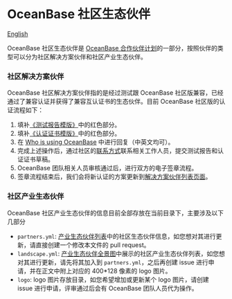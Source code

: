 # OceanBase 社区生态伙伴

[English](README.md)

OceanBase 社区生态伙伴是 [OceanBase 合作伙伴计划](https://www.oceanbase.com/partner)的一部分，按照伙伴的类型可以分为社区解决方案伙伴和社区产业生态伙伴。

### 社区解决方案伙伴

OceanBase 社区解决方案伙伴指的是经过测试跟 OceanBase 社区版兼容，已经通过了兼容认证并获得了兼容互认证书的生态伙伴。目前 OceanBase 社区版的认证流程如下：
1. 填补[《测试报告模版》](template/OceanBase数据库社区版&XXXX联合解决方案测试报告.docx)中的红色部分。
2. 填补[《认证证书模版》](template/OceanBase数据库社区版&XXXX互认证书.pptx)中的红色部分。
3. 在 [Who is using OceanBase](https://github.com/oceanbase/oceanbase/issues/1301) 中进行回复（中英文均可）。
4. 完成上述操作后，通过社区的[联系方式](https://github.com/oceanbase/oceanbase?tab=readme-ov-file#community)联系相关工作人员，提交测试报告和认证证书草稿。
5. OceanBase 团队相关人员审核通过后，进行双方的电子签章流程。
6. 签章流程结束后，我们会将新认证的方案更新到[解决方案伙伴列表页面](https://www.oceanbase.com/partner/solution)。

### 社区产业生态伙伴

OceanBase 社区产业生态伙伴的信息目前全部存放在当前目录下，主要涉及以下几部分
- `partners.yml`: [产业生态伙伴列表](https://www.oceanbase.com/partner/product-ecology)中的社区生态伙伴信息，如您想对其进行更新，请直接创建一个修改本文件的 pull request。
- `landscape.yml`: [产业生态伙伴全景图](https://www.oceanbase.com/partner#ecology)中展示的社区产业生态伙伴列表，如您想对其进行更新，请先将其加入到 `partners.yml`，之后再创建 issue 进行申请，并在正文中附上对应的 400*128 像素的 logo 图片。
- `logo`: logo 图片存放目录，如您希望增加或更新某个 logo 图片，请创建 issue 进行申请，评审通过后会有 OceanBase 团队人员代为操作。
